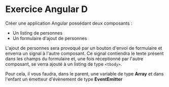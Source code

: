 # Exercice Angular D

Créer une application Angular possédant deux composants : 
- Un listing de personnes
- Un formulaire d'ajout de personnes

L'ajout de personnes sera provoqué par un bouton d'envoi de formulaire et enverra un signal à l'autre composant.
Ce signal contiendra le texte présent dans les champs du formulaire et, une fois réceptionné par l'autre composant, se verra ajouté à un listing de type `<tbody>`. 

Pour cela, il vous faudra, dans le parent, une variable de type **Array** et dans l'enfant un émetteur d'évènement de type **EventEmitter**
